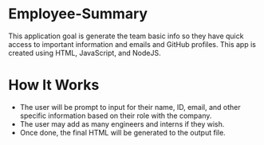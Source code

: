# Employee-Summary

This application goal is generate the team basic info so they have quick access to important information and emails and GitHub profiles. This app is created using HTML, JavaScript, and NodeJS.

# How It Works

* The user will be prompt to input for their name, ID, email, and other specific information based on their role with the company.
* The user may add as many engineers and interns if they wish.
* Once done, the final HTML will be generated to the output file.


